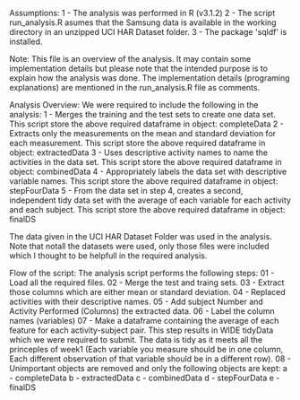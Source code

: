 Assumptions:
  1 - The analysis was performed in R (v3.1.2)
  2 - The script run_analysis.R asumes that the Samsung data is available
      in the working directory in an unzipped UCI HAR Dataset folder.
  3 - The package 'sqldf' is installed.

Note:
  This file is an overview of the analysis. It may contain some implementation
  details but please note that the intended purpose is to explain how the analysis
  was done. The implementation details (programing explanations) are mentioned in
  the run_analysis.R file as comments. 
  
Analysis Overview:
  We were required to include the following in the analysis:
    1 - Merges the training and the test sets to create one data set.
        This script store the above required dataframe in object: completeData
    2 - Extracts only the measurements on the mean and standard deviation for each measurement.
        This script store the above required dataframe in object: extractedData
    3 - Uses descriptive activity names to name the activities in the data set.
        This script store the above required dataframe in object: combinedData
    4 - Appropriately labels the data set with descriptive variable names.
        This script store the above required dataframe in object: stepFourData
    5 - From the data set in step 4, creates a second, independent tidy data set with the average
        of each variable for each activity and each subject.
        This script store the above required dataframe in object: finalDS

  The data given in the UCI HAR Dataset Folder was used in the analysis. Note that notall the
  datasets were used, only those files were included which I thought to be helpfull in the
  required analysis.

Flow of the script:
The analysis script performs the following steps:
01 - Load all the required files.
02 - Merge the test and traing sets.
03 - Extract those columns which are either mean or standard deviation.
04 - Replaced activities with their descriptive names.
05 - Add subject Number and Activity Performed (Columns) the extracted data.
06 - Label the column names (variables)
07 - Make a dataframe containing the average of each feature for each activity-subject pair. This
      step results in WIDE tidyData which we were required to submit. The data is tidy as it meets
      all the princeples of week1 (Each variable you measure should be in one column, Each different
      observation of that variable should be in a different row).
08 - Unimportant objects are removed and only the following objects are kept:
      a - completeData
      b - extractedData
      c - combinedData
      d - stepFourData
      e - finalDS

